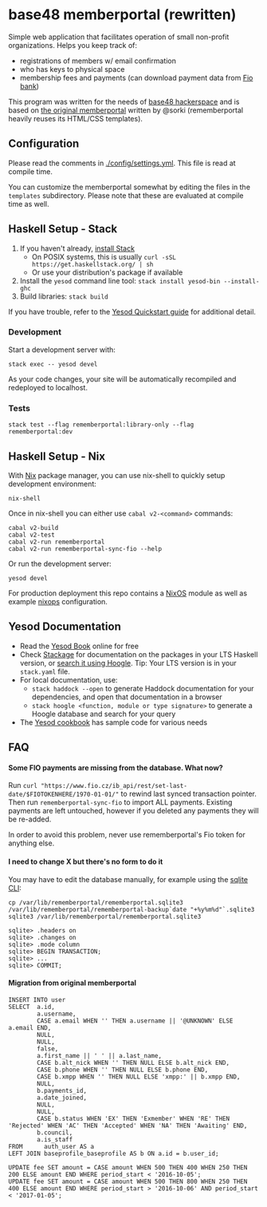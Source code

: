 # base48 memberportal (rewritten)

Simple web application that facilitates operation of small non-profit organizations. Helps you keep track of:

* registrations of members w/ email confirmation
* who has keys to physical space
* membership fees and payments (can download payment data from [Fio bank](https://fio.cz))

This program was written for the needs of [base48 hackerspace](https://base48.cz) and is based on
[the original memberportal](https://github.com/hackerspace/memberportal) written by @sorki
(rememberportal heavily reuses its HTML/CSS templates).

## Configuration

Please read the comments in [./config/settings.yml](./config/settings.yml). This file is read at compile time.

You can customize the memberportal somewhat by editing the files in the `templates` subdirectory. Please note
that these are evaluated at compile time as well.

## Haskell Setup - Stack

1. If you haven't already, [install Stack](https://haskell-lang.org/get-started)
   * On POSIX systems, this is usually `curl -sSL https://get.haskellstack.org/ | sh`
   * Or use your distribution's package if available
2. Install the `yesod` command line tool: `stack install yesod-bin --install-ghc`
3. Build libraries: `stack build`

If you have trouble, refer to the [Yesod Quickstart guide](https://www.yesodweb.com/page/quickstart) for additional detail.

### Development

Start a development server with:

```
stack exec -- yesod devel
```

As your code changes, your site will be automatically recompiled and redeployed to localhost.

### Tests

```
stack test --flag rememberportal:library-only --flag rememberportal:dev
```

## Haskell Setup - Nix

With [Nix](https://nixos.org/nix/) package manager, you can use nix-shell to quickly setup development environment:

```
nix-shell
```

Once in nix-shell you can either use `cabal v2-<command>` commands:

```
cabal v2-build
cabal v2-test 
cabal v2-run rememberportal
cabal v2-run rememberportal-sync-fio --help
```

Or run the development server:

```
yesod devel
```

For production deployment this repo contains a [NixOS](https://nixos.org/nixos/) module as well as
example [nixops](https://nixos.org/nixops/) configuration.

## Yesod Documentation

* Read the [Yesod Book](https://www.yesodweb.com/book) online for free
* Check [Stackage](http://stackage.org/) for documentation on the packages in your LTS Haskell version, or [search it using Hoogle](https://www.stackage.org/lts/hoogle?q=). Tip: Your LTS version is in your `stack.yaml` file.
* For local documentation, use:
	* `stack haddock --open` to generate Haddock documentation for your dependencies, and open that documentation in a browser
	* `stack hoogle <function, module or type signature>` to generate a Hoogle database and search for your query
* The [Yesod cookbook](https://github.com/yesodweb/yesod-cookbook) has sample code for various needs

## FAQ

#### Some FIO payments are missing from the database. What now?

Run `curl "https://www.fio.cz/ib_api/rest/set-last-date/$FIOTOKENHERE/1970-01-01/"` to rewind last synced transaction pointer. Then run `rememberportal-sync-fio` to import ALL payments. Existing payments are left untouched, however if you deleted any payments they will be re-added.

In order to avoid this problem, never use rememberportal's Fio token for anything else.

#### I need to change X but there's no form to do it

You may have to edit the database manually, for example using the [sqlite
CLI](https://www.sqlite.org/cli.html):
```
cp /var/lib/rememberportal/rememberportal.sqlite3 /var/lib/rememberportal/rememberportal-backup`date "+%y%m%d"`.sqlite3
sqlite3 /var/lib/rememberportal/rememberportal.sqlite3

sqlite> .headers on
sqlite> .changes on
sqlite> .mode column
sqlite> BEGIN TRANSACTION;
sqlite> ...
sqlite> COMMIT;
```

#### Migration from original memberportal

```
INSERT INTO user
SELECT  a.id,
        a.username,
        CASE a.email WHEN '' THEN a.username || '@UNKNOWN' ELSE a.email END,
        NULL,
        NULL,
        false,
        a.first_name || ' ' || a.last_name,
        CASE b.alt_nick WHEN '' THEN NULL ELSE b.alt_nick END,
        CASE b.phone WHEN '' THEN NULL ELSE b.phone END,
        CASE b.xmpp WHEN '' THEN NULL ELSE 'xmpp:' || b.xmpp END,
        NULL,
        b.payments_id,
        a.date_joined,
        NULL,
        NULL,
        CASE b.status WHEN 'EX' THEN 'Exmember' WHEN 'RE' THEN 'Rejected' WHEN 'AC' THEN 'Accepted' WHEN 'NA' THEN 'Awaiting' END,
        b.council,
        a.is_staff
FROM      auth_user AS a
LEFT JOIN baseprofile_baseprofile AS b ON a.id = b.user_id;

UPDATE fee SET amount = CASE amount WHEN 500 THEN 400 WHEN 250 THEN 200 ELSE amount END WHERE period_start < '2016-10-05';
UPDATE fee SET amount = CASE amount WHEN 500 THEN 800 WHEN 250 THEN 400 ELSE amount END WHERE period_start > '2016-10-06' AND period_start < '2017-01-05';
```
